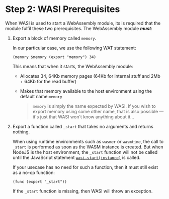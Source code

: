# Step 2: WASI Prerequisites

When WASI is used to start a WebAssembly module, its is required that the module fulfil these two prerequisites.
The WebAssembly module ***must***:

1. Export a block of memory called `memory`.

   In our particular case, we use the following WAT statement:

   ```wat
   (memory $memory (export "memory") 34)
   ```

   This means that when it starts, the WebAssembly module:

   * Allocates 34, 64Kb memory pages (64Kb for internal stuff and 2Mb + 64Kb for the read buffer)
   * Makes that memory available to the host environment using the default name `memory`

      > `memory` is simply the name expected by WASI.
      > If you wish to export memory using some other name, that is also possible &mdash; it's just that WASI won't know anything about it...

2. Export a function called `_start` that takes no arguments and returns nothing.

   When using runtime environments such as `wasmer` or `wasmtime`, the call to `_start` is performed as soon as the WASM instance is created.
   But when NodeJS is the host environment, the `_start` function will not be called until the JavaScript statement [`wasi.start(instance)`](https://github.com/ChrisWhealy/wasm_sha256/blob/238bbc2cd5389bbd2d90bdc821a446b5994034f7/sha256sum.mjs#L30) is called.

   If your usecase has no need for such a function, then it must still exist as a no-op function:

   ```wat
   (func (export "_start"))
   ```

   If the `_start` function is missing, then WASI will throw an exception.

